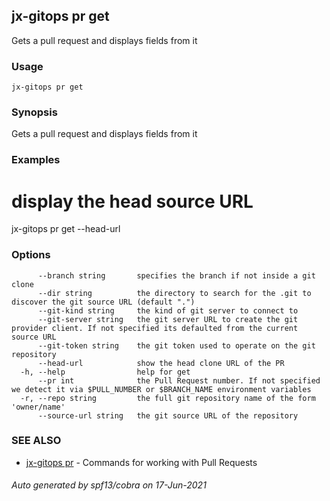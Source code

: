 ## jx-gitops pr get

Gets a pull request and displays fields from it

### Usage

```
jx-gitops pr get
```

### Synopsis

Gets a pull request and displays fields from it

### Examples

  # display the head source URL
  jx-gitops pr get --head-url

### Options

```
      --branch string       specifies the branch if not inside a git clone
      --dir string          the directory to search for the .git to discover the git source URL (default ".")
      --git-kind string     the kind of git server to connect to
      --git-server string   the git server URL to create the git provider client. If not specified its defaulted from the current source URL
      --git-token string    the git token used to operate on the git repository
      --head-url            show the head clone URL of the PR
  -h, --help                help for get
      --pr int              the Pull Request number. If not specified we detect it via $PULL_NUMBER or $BRANCH_NAME environment variables
  -r, --repo string         the full git repository name of the form 'owner/name'
      --source-url string   the git source URL of the repository
```

### SEE ALSO

* [jx-gitops pr](jx-gitops_pr.md)	 - Commands for working with Pull Requests

###### Auto generated by spf13/cobra on 17-Jun-2021
